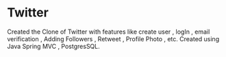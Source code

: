 # Twitter
Created the Clone of Twitter with features like create user , logIn , email verification , Adding Followers , Retweet , Profile Photo , etc. Created using Java Spring MVC , PostgresSQL.
